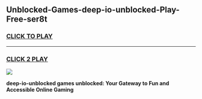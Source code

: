 
## Unblocked-Games-deep-io-unblocked-Play-Free-ser8t
<h3>
<a href="https://premium76.site?title=deep-io-unblocked&ref=18A">CLICK TO PLAY</a></h3>
<hr>

<h3>
<a href="https://premium76.site?title=deep-io-unblocked&ref=18A">CLICK 2 PLAY</a>
  
</h3>

<a href="https://premium76.site?title=deep-io-unblocked&ref=18A"><img src="https://clearcache.store/games.png"></a>


**deep-io-unblocked games unblocked: Your Gateway to Fun and Accessible Online Gaming**
